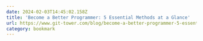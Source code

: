 ```yaml
---
date: 2024-02-03T14:45:02.158Z
title: 'Become a Better Programmer: 5 Essential Methods at a Glance'
url: https://www.git-tower.com/blog/become-a-better-programmer-5-essentials/
category: bookmark
---
```

